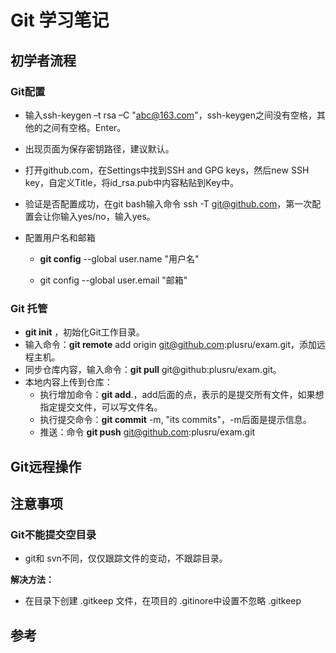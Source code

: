 # Git 学习笔记

## 初学者流程

### Git配置

- 输入ssh-keygen –t rsa –C "abc@163.com"，ssh-keygen之间没有空格，其他的之间有空格。Enter。

- 出现页面为保存密钥路径，建议默认。

- 打开github.com，在Settings中找到SSH and GPG keys，然后new SSH key，自定义Title，将id_rsa.pub中内容粘贴到Key中。

- 验证是否配置成功，在git bash输入命令 ssh -T git@github.com，第一次配置会让你输入yes/no，输入yes。

- 配置用户名和邮箱

  - **git config** --global user.name "用户名"

  - git config --global user.email "邮箱"

    

### Git 托管

- **git init** ，初始化Git工作目录。
- 输入命令：**git remote** add origin git@github.com:plusru/exam.git，添加远程主机。
- 同步仓库内容，输入命令：**git pull** git@github:plusru/exam.git。
- 本地内容上传到仓库：
  - 执行增加命令：**git add**.，add后面的点，表示的是提交所有文件，如果想指定提交文件，可以写文件名。
  - 执行提交命令：**git commit** -m, "its commits"，-m后面是提示信息。
  - 推送：命令 **git push** git@github.com:plusru/exam.git

## Git远程操作



## 注意事项

### Git不能提交空目录

- git和 svn不同，仅仅跟踪文件的变动，不跟踪目录。

**解决方法：**

- 在目录下创建 .gitkeep 文件，在项目的 .gitinore中设置不忽略 .gitkeep





## 参考

[知乎]: https://zhuanlan.zhihu.com/p/23167699	"知乎博客"
[阮一峰的网络日志]: http://www.ruanyifeng.com/blog/2014/06/git_remote.html

